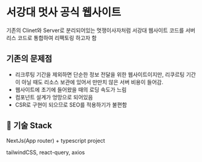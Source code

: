 # 서강대 멋사 공식 웹사이트

기존의 Clinet와 Server로 분리되어있는 멋쟁이사자처럼 서강대 웹사이트 코드를 서버리스 코드로 통합하여 리팩토링 하고자 함

## 기존의 문제점

- 리크루팅 기간을 제외하면 단순한 정보 전달을 위한 웹사이트이지만, 리쿠르팅 기간이 아닐 때도 리소스 보관에 있어서 만만치 않은 서버 비용이 들어감. 
- 웹사이트에 초기에 들어왔을 때의 로딩 속도가 느림
- 컴포넌트 설계가 엉망으로 되어있음
- CSR로 구현이 되으므로 SEO를 적용하기가 불편함

## 🚀 기술 Stack

NextJs(App router) + typescript project

tailwindCSS, react-query, axios



